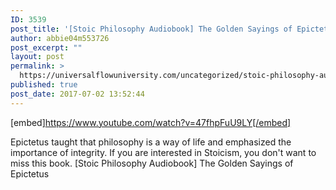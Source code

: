 ```yaml
---
ID: 3539
post_title: '[Stoic Philosophy Audiobook] The Golden Sayings of Epictetus'
author: abbie04m553726
post_excerpt: ""
layout: post
permalink: >
  https://universalflowuniversity.com/uncategorized/stoic-philosophy-audiobook-the-golden-sayings-of-epictetus/
published: true
post_date: 2017-07-02 13:52:44
---
```

[embed]https://www.youtube.com/watch?v=47fhpFuU9LY[/embed]<br>
<p>Epictetus taught that philosophy is a way of life and emphasized the importance of integrity. If you are interested in Stoicism, you don't want to miss this book. 
[Stoic Philosophy Audiobook] The Golden Sayings of Epictetus</p>